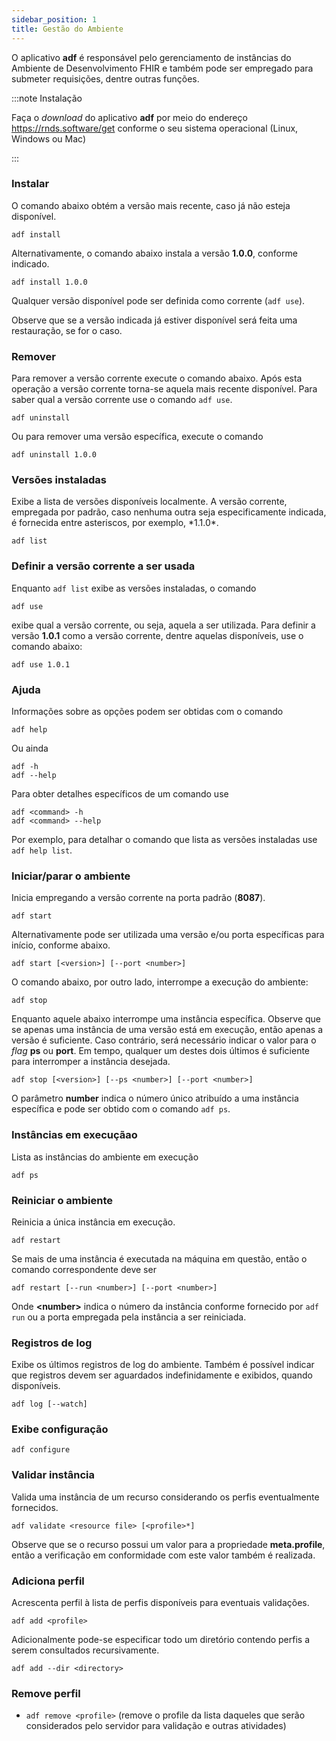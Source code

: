 ```yaml
---
sidebar_position: 1
title: Gestão do Ambiente
---
```


O aplicativo **adf** é responsável pelo gerenciamento de instâncias do Ambiente
de Desenvolvimento FHIR e também pode ser empregado para submeter requisições,
dentre outras funções.

:::note Instalação

Faça o _download_ do aplicativo **adf** por meio do endereço
https://rnds.software/get conforme o seu sistema operacional (Linux, Windows ou Mac)

:::

### Instalar

O comando abaixo obtém a versão mais recente, caso já não esteja disponível.

```
adf install
```

Alternativamente, o comando abaixo instala a versão **1.0.0**, conforme indicado.

```
adf install 1.0.0
```

Qualquer versão disponível pode ser definida como corrente (`adf use`).

Observe que se a versão indicada já estiver disponível será feita uma restauração,
se for o caso.

### Remover

Para remover a versão corrente execute o comando abaixo.
Após esta operação a versão corrente torna-se aquela mais recente disponível. Para saber qual a versão corrente use o comando `adf use`.

```
adf uninstall
```

Ou para remover uma versão específica, execute o comando

```
adf uninstall 1.0.0
```

### Versões instaladas

Exibe a lista de versões disponíveis localmente. A versão corrente,
empregada por padrão, caso nenhuma outra seja especificamente indicada, é
fornecida entre asteriscos, por exemplo, \*1.1.0\*.

```
adf list
```

### Definir a versão corrente a ser usada

Enquanto `adf list` exibe as versões instaladas, o comando

```
adf use
```

exibe qual a versão corrente, ou seja, aquela a ser utilizada. Para definir
a versão **1.0.1** como a versão corrente, dentre aquelas disponíveis, use o comando abaixo:

```
adf use 1.0.1
```

### Ajuda

Informações sobre as opções podem ser obtidas com o comando

```
adf help
```

Ou ainda 

```
adf -h
adf --help
```

Para obter detalhes específicos de um comando use

```
adf <command> -h
adf <command> --help

```

Por exemplo, para detalhar o comando que lista as versões instaladas use `adf help list`.

### Iniciar/parar o ambiente

Inicia empregando a versão corrente na porta padrão (**8087**).

```
adf start
```

Alternativamente pode ser utilizada uma versão e/ou porta específicas para início,
conforme abaixo.

```
adf start [<version>] [--port <number>]
```

O comando abaixo, por outro lado, interrompe a execução do ambiente:

```
adf stop
```

Enquanto aquele abaixo interrompe uma instância específica. Observe que 
se apenas uma instância de uma versão está em execução, então
apenas a versão é suficiente. Caso contrário, será necessário 
indicar o valor para o _flag_ **ps** ou **port**. Em tempo,
qualquer um destes dois últimos é suficiente para interromper
a instância desejada.

```
adf stop [<version>] [--ps <number>] [--port <number>]
```

O parâmetro **number** indica o número único atribuído a uma instância específica
e pode ser obtido com o comando `adf ps`.

### Instâncias em execuçãao

Lista as instâncias do ambiente em execução

```
adf ps
```

### Reiniciar o ambiente

Reinicia a única instância em execução.

```
adf restart
```

Se mais de uma instância é executada na máquina em questão, então o
comando correspondente deve ser

```
adf restart [--run <number>] [--port <number>]
```

Onde **<number\>** indica o número da instância conforme fornecido por `adf run` ou a porta empregada pela instância a ser reiniciada.

### Registros de log

Exibe os últimos registros de log do ambiente. Também é possível indicar que
registros devem ser aguardados indefinidamente e exibidos, quando disponíveis.

```
adf log [--watch]
```

### Exibe configuração

```
adf configure
```

### Validar instância

Valida uma instância de um recurso considerando os perfis eventualmente fornecidos.

```
adf validate <resource file> [<profile>*]
```

Observe que se o recurso possui um valor para a propriedade **meta.profile**,
então a verificação em conformidade com este valor também é realizada.

### Adiciona perfil

Acrescenta perfil à lista de perfis disponíveis para eventuais validações.

```
adf add <profile>
```

Adicionalmente pode-se especificar todo um diretório contendo perfis a serem consultados recursivamente.

```
adf add --dir <directory>
```

### Remove perfil

- `adf remove <profile>`
  (remove o profile da lista daqueles que serão considerados pelo servidor para validação e outras atividades)
